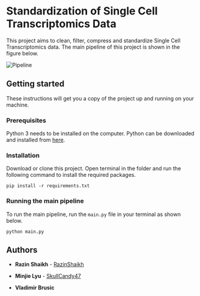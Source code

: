# Standardization of Single Cell Transcriptomics Data

This project aims to clean, filter, compress and standardize Single Cell Transcriptomics data. The main pipeline of this project is shown in the figure below.

![Pipeline](https://i.imgur.com/sGCkfYO.jpg)

## Getting started

These instructions will get you a copy of the project up and running on your machine.

### Prerequisites

Python 3 needs to be installed on the computer. Python can be downloaded and installed from [here](https://www.python.org/downloads/).

### Installation

Download or clone this project. Open terminal in the folder and run the following command to install the required packages.

    pip install -r requirements.txt

### Running the main pipeline

To run the main pipeline, run the `main.py` file in your terminal as shown below.

    python main.py

## Authors

* **Razin Shaikh** - [RazinShaikh](https://github.com/RazinShaikh)

* **Minjie Lyu** - [SkullCandy47](https://github.com/SkullCandy47)

* **Vladimir Brusic**
